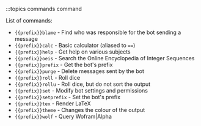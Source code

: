 :::topics commands command

List of commands:
- `{{prefix}}blame` - Find who was responsible for the bot sending a message
- `{{prefix}}calc` - Basic calculator (aliased to `==`)
- `{{prefix}}help` - Get help on various subjects
- `{{prefix}}oeis` - Search the Online Encyclopedia of Integer Sequences
- `{{prefix}}prefix` - Get the bot's prefix
- `{{prefix}}purge` - Delete messages sent by the bot
- `{{prefix}}roll` - Roll dice
- `{{prefix}}rollu` - Roll dice, but do not sort the output
- `{{prefix}}set` - Modify bot settings and permissions
- `{{prefix}}setprefix` - Set the bot's prefix
- `{{prefix}}tex` - Render LaTeX
- `{{prefix}}theme` - Changes the colour of the output
- `{{prefix}}wolf` - Query Wofram|Alpha
